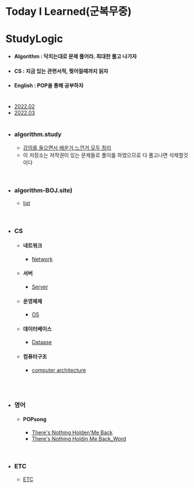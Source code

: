 # Today I Learned(군복무중)
# StudyLogic
  - #### Algorithm : 닥치는대로 문제 풀어라. 최대한 풀고 나가자
  - ####    CS     : 지금 있는 관련서적, 찢어질때까지 읽자
  - ####  English  : POP을 통해 공부하자
#

- [2022.02](https://github.com/SeungMin2001/TIL/tree/main/2022.02) 
- [2022.03](https://github.com/SeungMin2001/TIL/tree/main/2022.03)
#
 - ### algorithm.study
   - [강의를 들으면서 배운거,느낀거 모두 정리](https://github.com/SeungMin2001/TIL/tree/main/CodingTest)
   - 이 저장소는 저작권이 있는 문제들로 풀이를 하였으므로 다 풀고나면 삭제할것이다<br><br>
#
 - ### algorithm-BOJ.site)
     - [list](https://github.com/SeungMin2001/TIL/tree/main/algorithm_list) <br><br>
# 

 - ### CS  
   - #### 네트워크
     - [Network](https://github.com/ssm2020/TIL/blob/main/CS/Network)<br> 
   - #### 서버
     - [Server](https://github.com/ssm2020/TIL/blob/main/CS/Server)<br> 
   - #### 운영체제
     - [OS](https://github.com/ssm2020/TIL/blob/main/CS/OS)<br> 
   - #### 데이터베이스
     - [Dataase](https://github.com/ssm2020/TIL/blob/main/CS/DataBase)<br>
   - #### 컴퓨터구조
     - [computer architecture](https://github.com/SeungMin2001/TIL/tree/main/CS/ComputerArchitecture)<br>
   <br><br>
   
# 

 - ### 영어
   - #### POPsong
       - [There's Nothing Holden'Me Back](https://github.com/SeungMin2001/TIL/blob/main/POP/There's%20Nothing%20Holdin'Me%20Back.md) 
       - [There's Nothing Holdin Me Back_Word](https://github.com/SeungMin2001/TIL/blob/main/POP/There's...Word.md)
  <br><br>
#

 - ### ETC
   - [ETC](https://github.com/SeungMin2001/TIL/blob/main/ETC/ETC_README.md) 
